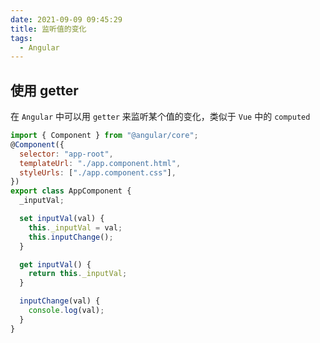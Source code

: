 ```yaml
---
date: 2021-09-09 09:45:29
title: 监听值的变化
tags:
  - Angular
---
```


## 使用 getter

在 `Angular` 中可以用 `getter` 来监听某个值的变化，类似于 `Vue` 中的 `computed`

```js
import { Component } from "@angular/core";
@Component({
  selector: "app-root",
  templateUrl: "./app.component.html",
  styleUrls: ["./app.component.css"],
})
export class AppComponent {
  _inputVal;

  set inputVal(val) {
    this._inputVal = val;
    this.inputChange();
  }

  get inputVal() {
    return this._inputVal;
  }

  inputChange(val) {
    console.log(val);
  }
}
```
